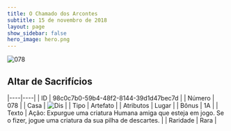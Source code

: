 ```yaml
---
title: O Chamado dos Arcontes
subtitle: 15 de novembro de 2018
layout: page
show_sidebar: false
hero_image: hero.png
---
```


![078](https://cdn.keyforgegame.com/media/card_front/pt/341_078_Q7JWX2HW28FX_pt.png)

## Altar de Sacrifícios

|----|----|
| ID | 98c0c7b0-59b4-48f2-8144-39d1d47bec7d |
| Número | 078 |
| Casa | ![Dis](https://archonarcana.com/images/thumb/e/e8/Dis.png/22px-Dis.png "Dis") |
| Tipo | Artefato |
| Atributos | Lugar |
| Bônus | 1A |
| Texto | Ação: Expurgue uma criatura Humana amiga que esteja em jogo. Se o fizer,  jogue uma criatura da sua pilha de descartes. |
| Raridade | Rara |
